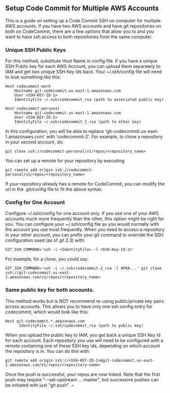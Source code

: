 ## Setup Code Commit for Multiple AWS Accounts
This is a guide on setting up a Code Commit SSH on computer for multiple AWS accounts. If you have two AWS accounts and have git repositories on both on CodeCommit, there are a few options that allow you to and you want to have ssh access to both repositories from the same computer.

### Unique SSH Public Keys
For this method, substitute Host Name in config file. If you have a unique SSH Public key for each AWS Account, you can upload them separately to IAM and get two unique SSH Key Ids back. Your ~/.ssh/config file will need to look something like this:

```
Host codecommit-work
    Hostname git-codecommit.us-east-1.amazonaws.com
    User <SSH-KEY-ID-1>
    IdentityFile ~/.ssh/codecommit_rsa (path to associated public key)
 
Host codecommit-personal
    Hostname git-codecommit.us-east-1.amazonaws.com
    User <SSH-KEY-ID-2>
    IdentityFile ~/.ssh/codecommit_2_rsa (path to other key)
```

In this configuration, you will be able to replace 'git-codecommit.us-east-1.amazonaws.com' with 'codecommit-2'. For example, to clone a repository in your second account, do:
```
git clone ssh://codecommit-personal/v1/repos/<repository_name>
```

You can set up a remote for your repository by executing:
```
git remote add origin ssh://codecommit-personal/v1/repos/<repository_name>
```

If your repository already has a remote for CodeCommit, you can modify the url in the .git/config file to fit the above syntax.


### Config for One Account
Configure ~/.ssh/config for one account only. If you use one of your AWS accounts much more frequently than the other, this option might be right for you. You can configure your ~/.ssh/config file as you would normally with the account you use most frequently. When you need to access a repository in your other account, you can prefix your git command to override the SSH configuration used (as of git 2.3) with:
```
GIT_SSH_COMMAND='ssh -i <IdentityFile> -l <SSH-Key-Id-2>'
```

For example, for a clone, you could say:
```
GIT_SSH_COMMAND='ssh -i ~/.ssh/codecommit-2_rsa -l APKA...' git clone ssh://git-codecommit.us-east-1.amazonaws.com/v1/repos/<repository_name>
```

### Same public key for both accounts.
This method works but is NOT recommend re-using public/private key pairs across accounts. This allows you to have only one ssh config entry for codecommit, which would look like this:
```
Host git-codecommit.*.amazonaws.com
      IdentityFile ~/.ssh/codecommit_rsa (path to public key)
```

When you upload the public key to IAM, you get back a unique SSH Key Id for each account. Each repository you use will need to be configured with a remote containing one of these SSH key ids, depending on which account the repository is in. You can do this with:
```
git remote add origin ssh://<SSH-KEY-ID-1>@git-codecommit.us-east-1.amazonaws.com/V1/repos/<repository-name>
```

Once the push is successful, your repos are now linked. Note that the first push may require "--set-upstream ... master", but successive pushes can be initiated with just "git push".
~
